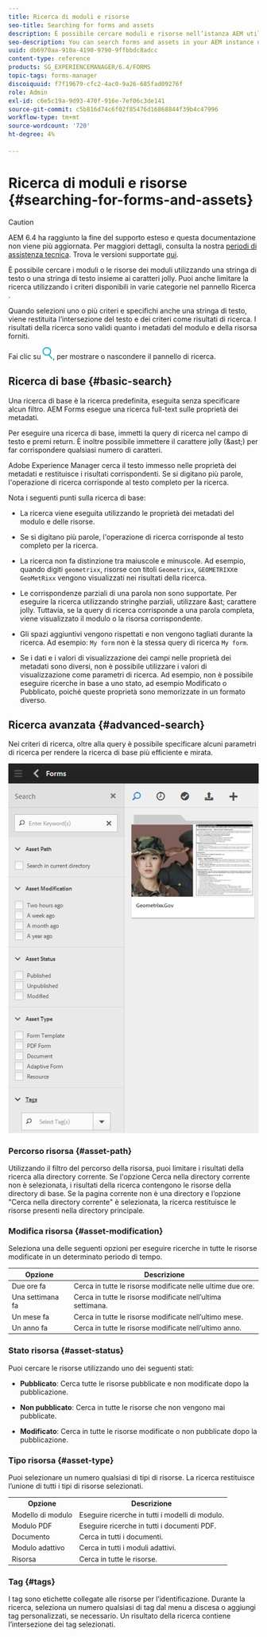 ```yaml
---
title: Ricerca di moduli e risorse
seo-title: Searching for forms and assets
description: È possibile cercare moduli e risorse nell’istanza AEM utilizzando AEM ricerca. La ricerca avanzata e di base consente di individuare rapidamente le risorse.
seo-description: You can search forms and assets in your AEM instance using AEM search. Basic and advanced search allows you to quickly locate your assets.
uuid: db6970aa-910a-4190-9790-9ffbbdc8adcc
content-type: reference
products: SG_EXPERIENCEMANAGER/6.4/FORMS
topic-tags: forms-manager
discoiquuid: f7f19679-cfc2-4ac0-9a26-685fad09276f
role: Admin
exl-id: c6e5c19a-9d93-470f-916e-7ef06c3de141
source-git-commit: c5b816d74c6f02f85476d16868844f39b4c47996
workflow-type: tm+mt
source-wordcount: '720'
ht-degree: 4%

---
```


# Ricerca di moduli e risorse {#searching-for-forms-and-assets}

>[!CAUTION]
>
>AEM 6.4 ha raggiunto la fine del supporto esteso e questa documentazione non viene più aggiornata. Per maggiori dettagli, consulta la nostra [periodi di assistenza tecnica](https://helpx.adobe.com/it/support/programs/eol-matrix.html). Trova le versioni supportate [qui](https://experienceleague.adobe.com/docs/).

È possibile cercare i moduli o le risorse dei moduli utilizzando una stringa di testo o una stringa di testo insieme ai caratteri jolly. Puoi anche limitare la ricerca utilizzando i criteri disponibili in varie categorie nel pannello Ricerca .

Quando selezioni uno o più criteri e specifichi anche una stringa di testo, viene restituita l’intersezione del testo e dei criteri come risultati di ricerca. I risultati della ricerca sono validi quanto i metadati del modulo e della risorsa forniti.

Fai clic su ![aem6forms_search](assets/aem6forms_search.png), per mostrare o nascondere il pannello di ricerca.

## Ricerca di base {#basic-search}

Una ricerca di base è la ricerca predefinita, eseguita senza specificare alcun filtro. AEM Forms esegue una ricerca full-text sulle proprietà dei metadati.

Per eseguire una ricerca di base, immetti la query di ricerca nel campo di testo e premi return. È inoltre possibile immettere il carattere jolly (&amp;ast;) per far corrispondere qualsiasi numero di caratteri.

Adobe Experience Manager cerca il testo immesso nelle proprietà dei metadati e restituisce i risultati corrispondenti. Se si digitano più parole, l&#39;operazione di ricerca corrisponde al testo completo per la ricerca.

Nota i seguenti punti sulla ricerca di base:

* La ricerca viene eseguita utilizzando le proprietà dei metadati del modulo e delle risorse.
* Se si digitano più parole, l&#39;operazione di ricerca corrisponde al testo completo per la ricerca.
* La ricerca non fa distinzione tra maiuscole e minuscole. Ad esempio, quando digiti `geometrixx`, risorse con titoli `Geometrixx`, `GEOMETRIXX`e `GeoMetRixx` vengono visualizzati nei risultati della ricerca.

* Le corrispondenze parziali di una parola non sono supportate. Per eseguire la ricerca utilizzando stringhe parziali, utilizzare &amp;ast; carattere jolly. Tuttavia, se la query di ricerca corrisponde a una parola completa, viene visualizzato il modulo o la risorsa corrispondente.
* Gli spazi aggiuntivi vengono rispettati e non vengono tagliati durante la ricerca. Ad esempio: `My form` non è la stessa query di ricerca `My form`.

* Se i dati e i valori di visualizzazione dei campi nelle proprietà dei metadati sono diversi, non è possibile utilizzare i valori di visualizzazione come parametri di ricerca. Ad esempio, non è possibile eseguire ricerche in base a uno stato, ad esempio Modificato o Pubblicato, poiché queste proprietà sono memorizzate in un formato diverso.

## Ricerca avanzata {#advanced-search}

Nei criteri di ricerca, oltre alla query è possibile specificare alcuni parametri di ricerca per rendere la ricerca di base più efficiente e mirata.

![Campo di ricerca e parametri o filtri per la ricerca AEM moduli e risorse](assets/search_forms_assets.png)

### Percorso risorsa {#asset-path}

Utilizzando il filtro del percorso della risorsa, puoi limitare i risultati della ricerca alla directory corrente. Se l&#39;opzione Cerca nella directory corrente non è selezionata, i risultati della ricerca contengono le risorse della directory di base. Se la pagina corrente non è una directory e l’opzione &quot;Cerca nella directory corrente&quot; è selezionata, la ricerca restituisce le risorse presenti nella directory principale.

### Modifica risorsa {#asset-modification}

Seleziona una delle seguenti opzioni per eseguire ricerche in tutte le risorse modificate in un determinato periodo di tempo.

| **Opzione** | **Descrizione** |
|---|---|
| Due ore fa | Cerca in tutte le risorse modificate nelle ultime due ore. |
| Una settimana fa | Cerca in tutte le risorse modificate nell’ultima settimana. |
| Un mese fa | Cerca in tutte le risorse modificate nell’ultimo mese. |
| Un anno fa | Cerca in tutte le risorse modificate nell’ultimo anno. |

### Stato risorsa {#asset-status}

Puoi cercare le risorse utilizzando uno dei seguenti stati:

* **Pubblicato**: Cerca tutte le risorse pubblicate e non modificate dopo la pubblicazione.

* **Non pubblicato**: Cerca in tutte le risorse che non vengono mai pubblicate.

* **Modificato**: Cerca in tutte le risorse modificate o non pubblicate dopo la pubblicazione.

### Tipo risorsa {#asset-type}

Puoi selezionare un numero qualsiasi di tipi di risorse. La ricerca restituisce l’unione di tutti i tipi di risorse selezionati.

<table> 
 <tbody>
  <tr>
   <th>Opzione</th> 
   <th>Descrizione</th> 
  </tr>
  <tr>
   <td>Modello di modulo<br /> </td> 
   <td>Eseguire ricerche in tutti i modelli di modulo.<br /> </td> 
  </tr>
  <tr>
   <td>Modulo PDF</td> 
   <td>Eseguire ricerche in tutti i documenti PDF.</td> 
  </tr>
  <tr>
   <td>Documento</td> 
   <td>Cerca in tutti i documenti.</td> 
  </tr>
  <tr>
   <td>Modulo adattivo<br /> </td> 
   <td>Cerca in tutti i moduli adattivi.</td> 
  </tr>
  <tr>
   <td>Risorsa</td> 
   <td>Cerca in tutte le risorse.<br /> </td> 
  </tr>
 </tbody>
</table>

### Tag {#tags}

I tag sono etichette collegate alle risorse per l’identificazione. Durante la ricerca, seleziona un numero qualsiasi di tag dal menu a discesa o aggiungi tag personalizzati, se necessario. Un risultato della ricerca contiene l’intersezione dei tag selezionati.
